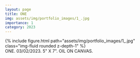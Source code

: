 ```yaml
---
layout: page
title: ONE
img: assets/img/portfolio_images/1_.jpg
importance: 1
category: 2023
---
```


<div class="row">
    <div class="col-sm mt-3 mt-md-0">
        {% include figure.html path="assets/img/portfolio_images/1_.jpg"  class="img-fluid rounded z-depth-1" %}
    </div>
</div>
<div class="caption">
    ONE. 03/02/2023. 5" X 7". OIL ON CANVAS.
</div>
